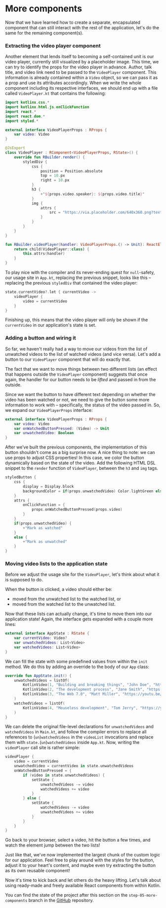 # More components

Now that we have learned how to create a separate, encapsulated component that can still interact with the rest of the application, let's do the same for the remaining component(s).

### Extracting the video player component

Another element that lends itself to becoming a self-contained unit is our video player, currently still visualized by a placeholder image. This time, we can try to identify the props for the video player in advance. Author, talk title, and video link need to be passed to the `VideoPlayer` component. This information is already contained within a `Video` object, so we can pass it as a prop and use its attributes accordingly. When we write the whole component including its respective interfaces, we should end up with a file called `VideoPlayer.kt` that contains the following:

```kotlin
import kotlinx.css.*
import kotlinx.html.js.onClickFunction
import react.*
import react.dom.*
import styled.*

external interface VideoPlayerProps : RProps {
    var video: Video
}

@JsExport
class VideoPlayer : RComponent<VideoPlayerProps, RState>() {
    override fun RBuilder.render() {
        styledDiv {
            css {
                position = Position.absolute
                top = 10.px
                right = 10.px
            }
            h3 {
                +"${props.video.speaker}: ${props.video.title}"
            }
            img {
                attrs {
                    src = "https://via.placeholder.com/640x360.png?text=Video+Player+Placeholder"
                }
            }
        }
    }
}

fun RBuilder.videoPlayer(handler: VideoPlayerProps.() -> Unit): ReactElement {
    return child(VideoPlayer::class) {
        this.attrs(handler)
    }
}
```

To play nice with the compiler and its never-ending quest for `null`-safety, our usage site in `App.kt`, replacing the previous snippet, looks like this – replacing the previous `styledDiv` that contained the video player:

```kotlin
state.currentVideo?.let { currentVideo ->
    videoPlayer {
        video = currentVideo
    }
}
```

Finishing up, this means that the video player will only be shown if the `currentVideo` in our application's state is set.

### Adding a button and wiring it

So far, we haven't really had a way to move our videos from the list of unwatched videos to the list of watched videos (and vice versa). Let's add a button to our `VideoPlayer` component that will do exactly that.

The fact that we want to move things between two different lists (an effect that happens outside the `VideoPlayer` component) suggests that once again, the handler for our button needs to be *lifted* and passed in from the outside.

Since we want the button to have different text depending on whether the video has been watched or not, we need to give the button some more information to work with – specifically, the status of the video passed in. So, we expand our `VideoPlayerProps` interface:

```kotlin
external interface VideoPlayerProps : RProps {
    var video: Video
    var onWatchedButtonPressed: (Video) -> Unit
    var unwatchedVideo: Boolean
}
```

After we’ve built the previous components, the implementation of this button shouldn't come as a big surprise now. A nice thing to note: we can use props to adjust CSS properties! In this case, we color the button dynamically based on the state of the video. Add the following HTML DSL snippet to the `render` function of `VideoPlayer`, between the `h3` and `img` tags.

```kotlin
styledButton {
    css {
        display = Display.block
        backgroundColor = if(props.unwatchedVideo) Color.lightGreen else Color.red
    }
    attrs {
        onClickFunction = {
            props.onWatchedButtonPressed(props.video)
        }
    }
    if(props.unwatchedVideo) {
        +"Mark as watched"
    }
    else {
        +"Mark as unwatched"
    }
}
```

### Moving video lists to the application state

Before we adjust the usage site for the `VideoPlayer`, let's think about what it is supposed to do.

When the button is clicked, a video should either be:

- moved from the unwatched list to the watched list, or
- moved from the watched list to the unwatched list.

Now that these lists can actually change, it's time to move them into our application state! Again, the interface gets expanded with a couple more lines:

```kotlin
external interface AppState : RState {
    var currentVideo: Video?
    var unwatchedVideos: List<Video>
    var watchedVideos: List<Video>
}
```

We can fill the state with some predefined values from within the `init` method. We do this by adding an override to the body of our `App` class:

```kotlin
override fun AppState.init() {
    unwatchedVideos = listOf(
        KotlinVideo(1, "Building and breaking things", "John Doe", "https://youtu.be/PsaFVLr8t4E"),
        KotlinVideo(2, "The development process", "Jane Smith", "https://youtu.be/PsaFVLr8t4E"),
        KotlinVideo(3, "The Web 7.0", "Matt Miller", "https://youtu.be/PsaFVLr8t4E")
    )
    watchedVideos = listOf(
        KotlinVideo(4, "Mouseless development", "Tom Jerry", "https://youtu.be/PsaFVLr8t4E")
    )
}
```

We can delete the original file-level declarations for `unwatchedVideos` and `watchedVideos` in `Main.kt`, and follow the compiler errors to replace all references to (`un`)`watchedVideos` in the `videoList` invocations and replace them with `state.`(`un`)`watchedVideos` inside `App.kt`. Now, writing the `videoPlayer` call site is rather simple:

```kotlin
videoPlayer {
    video = currentVideo
    unwatchedVideo = currentVideo in state.unwatchedVideos
    onWatchedButtonPressed = {
        if (video in state.unwatchedVideos) {
            setState {
                unwatchedVideos -= video
                watchedVideos += video
            }
        } else {
            setState {
                watchedVideos -= video
                unwatchedVideos += video
            }
        }
    }
}
```

Go back to your browser, select a video, hit the button a few times, and watch the element jump between the two lists!

Just like that, we've now implemented the largest chunk of the custom logic for our application. Feel free to play around with the styles for the button, adjust it to your heart's content, and maybe even try extracting the button as its own reusable component!

Now it's time to kick back and let others do the heavy lifting. Let's talk about using ready-made and freely available React components from within Kotlin.

You can find the state of the project after this section on the `step-05-more-components` branch in the [GitHub](https://github.com/kotlin-hands-on/web-app-react-kotlin-js-gradle/tree/step-05-more-components) repository.
